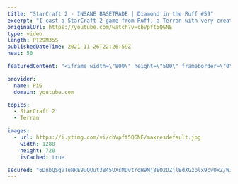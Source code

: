 ```yaml
---
title: "StarCraft 2 - INSANE BASETRADE | Diamond in the Ruff #59"
excerpt: "I cast a StarCraft 2 game from Ruff, a Terran with very creative gameplay. How will he ruff up his Zerg opponent? Seriously this game started off being a strange TvZ unlike other ones, and then the base trade LOL  💎 Diamond in the Ruff: https://www.youtube.com/playlist?list=PLFUDU8AOevUfdEq20wYq8Sm9z3sc1yn0l"
originalUrl: https://youtube.com/watch?v=cbVpft5QGNE
type: video
length: PT29M35S
publishedDateTime: 2021-11-26T22:26:59Z
heat: 50

featuredContent: "<iframe width=\"800\" height=\"500\" frameborder=\"0\" src=\"https://www.youtube.com/embed/cbVpft5QGNE\" allow=\"accelerometer; autoplay; encrypted-media; gyroscope; picture-in-picture\" allowfullscreen></iframe>"

provider:
  name: PiG
  domain: youtube.com

topics:
  - StarCraft 2
  - Terran

images:
  - url: https://i.ytimg.com/vi/cbVpft5QGNE/maxresdefault.jpg
    width: 1280
    height: 720
    isCached: true

secured: "6DnbQSgVTuNRE9uQUut3B45UXsMDvtrqH9Mj8EO2DZjlBdXGzplx9cvOxZ/WIa5/ai/6qC1OXgtyTcuPjw83YXAhxz2YCertDvhf82na6dqsRRgwKkcZHhOygsd/sKaCxshMGr6FZYJKq/xCDq9mXgU9mudmG1bcC2PbbW9h94CF/tAA9unifxq2EP1YmXGOL67v8Da5xcFLhPqDdmBmeXu/sQ7OWXZeBa0DotrL9VIYVzacvfsruYpFi00AqxT1a89fabGZAnbPzpZE7bj2r1U1kJDDB1RCY8XV9vZNrULwUOQxCMcxTFHaYJM7QiyFUMMs7vavDxryBmRnCBtSac+V0JGfTxZPg00geM4JmStd8gZeMicF0jVk8+Py4slnXsw6vd/kTGSPEl9XkMODx5ntd2j3szj3hBx36W1yCz4=;DBugUFkC84X+RSsL89VFOw=="
---
```


